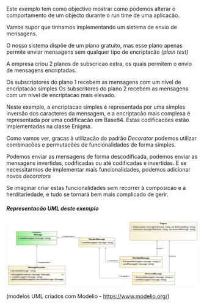 Este exemplo tem como objectivo mostrar como podemos alterar o comportamento de um objecto
durante o run time de uma aplicacão.

Vamos supor que tinhamos implementando um sistema de envio de mensagens.

O nosso sistema dispõe de um plano gratuito, mas esse plano apenas permite enviar
mensagens sem qualquer tipo de encriptacão *(plain text)*

A empresa criou 2 planos de subscricao extra, os quais permitem o envio de
mensagens encriptadas.

Os subscriptores do plano 1 recebem as mensagens com um nível de encriptacão simples
Os subscritores do plano 2 recebem as mensagens com um nível de encriptacao mais elevado.

Neste exemplo, a encriptacao simples é representada por uma simples inversão dos caracteres da mensagem,
e a encriptacão mais complexa é representada por uma codificacão em Base64. Estas codificacões estão
implementadas na classe Enigma.

Como vamos ver, gracas à utilizacão do padrão *Decorator* podemos utilizar combinacões e permutacões de
funcionalidades de forma simples.

Podemos enviar as mensagens de forma descodificada, podemos enviar as mensagens invertidas, codificadas
ou até codificadas e invertidas. E se necessitarmos de implementar mais funcionalidades, podemos adicionar
novos *decorators*

Se imaginar criar estas funcionalidades sem recorrer à composicão e à herditariedade, e tudo se tornará bem
mais complicado de gerir.

##### Representacão UML deste exemplo

![uml-DecoratorPattern](DecoratorPattern-Messages.png)

(modelos UML criados com Modelio - https://www.modelio.org/)